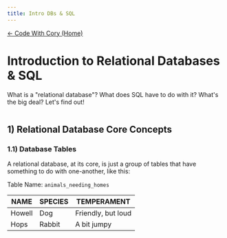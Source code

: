 ```yaml
---
title: Intro DBs & SQL
---
```

<link rel="stylesheet" href="../../src/main.css" />

[← Code With Cory (Home)](../../index.md)

# Introduction to Relational Databases & SQL

What is a "relational database"? What does SQL have to do with it? What's the big deal? Let's find out!

![]()

## 1) Relational Database Core Concepts

### 1.1) Database Tables

A relational database, at its core, is just a group of tables that have something to do with one-another, like this:

Table Name: `animals_needing_homes`
<table>
<thead>
  <tr>
    <th>NAME</th>
    <th>SPECIES</th>
    <th>TEMPERAMENT</th>
  </tr>
</thead>
<tbody>
  <tr>
    <td>Howell</td>
    <td>Dog</td>
    <td>Friendly, but loud</td>
  </tr>
  <tr>
    <td>Hops</td>
    <td>Rabbit</td>
    <td>A bit jumpy</td>
  </tr>
</tbody>
</table>






